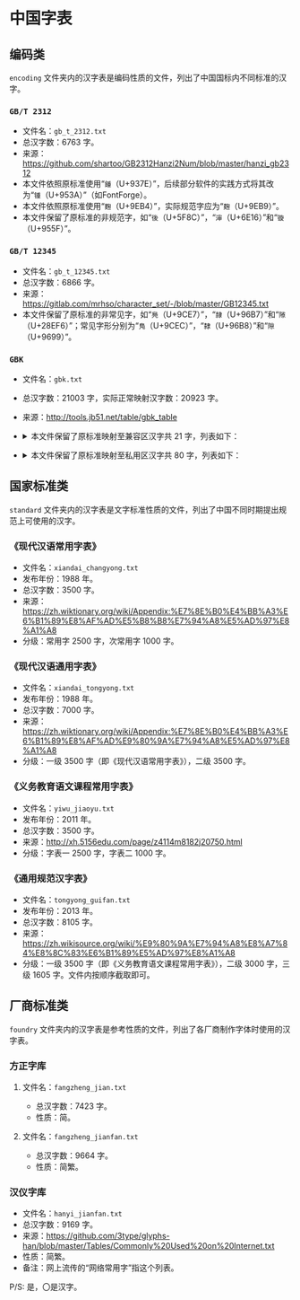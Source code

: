 # 中国字表

## 编码类

`encoding` 文件夹内的汉字表是编码性质的文件，列出了中国国标内不同标准的汉字。

### `GB/T 2312`

* 文件名：`gb_t_2312.txt`
* 总汉字数：6763 字。
* 来源：https://github.com/shartoo/GB2312Hanzi2Num/blob/master/hanzi_gb2312
* 本文件依照原标准使用“`鍾`（U+937E）”，后续部分软件的实践方式将其改为“`锺`（U+953A）”（如FontForge）。
* 本文件依照原标准使用“`麴`（U+9EB4）”，实际规范字应为“`麹`（U+9EB9）”。
* 本文件保留了原标准的非规范字，如“`後`（U+5F8C）”，“`渖`（U+6E16）”和“`镟`（U+955F）”。

### `GB/T 12345`

* 文件名：`gb_t_12345.txt`
* 总汉字数：6866 字。
* 来源：https://gitlab.com/mrhso/character_set/-/blob/master/GB12345.txt
* 本文件保留了原标准的非常见字，如“`鳧`（U+9CE7）”，“`隷`（U+96B7）”和“`𨻶`（U+28EF6）”；常见字形分别为“`鳬`（U+9CEC）”，“`隸`（U+96B8）”和“`隙`（U+9699）”。

### `GBK`

* 文件名：`gbk.txt`
* 总汉字数：21003 字，实际正常映射汉字数：20923 字。
* 来源：http://tools.jb51.net/table/gbk_table
* <details>
    <summary>本文件保留了原标准映射至兼容区汉字共 21 字，列表如下：</summary>
    <p>

	* 郎（U+F92C）
	* 凉（U+F979）
	* 秊（U+F995）
	* 裏（U+F9E7）
	* 隣（U+F9F1）
	* 兀（U+FA0C）
	* 嗀（U+FA0D）
	* 﨎（U+FA0E）
	* 﨏（U+FA0F）
	* 﨑（U+FA11）
	* 﨓（U+FA13）
	* 﨔（U+FA14）
	* 礼（U+FA18）
	* 﨟（U+FA1F）
	* 蘒（U+FA20）
	* 﨡（U+FA21）
	* 﨣（U+FA23）
	* 﨤（U+FA24）
	* 﨧（U+FA27）
	* 﨨（U+FA28）
	* 﨩（U+FA29）

    </p>
</details>

* <details>
    <summary>本文件保留了原标准映射至私用区汉字共 80 字，列表如下：</summary>
    <p>

	* ⺁（U+E815，正常映射 U+2E81）
	* 𠂇（U+E816，正常映射 U+20087）
	* 𠂉（U+E817，正常映射 U+20089）
	* 𠃌（U+E818，正常映射 U+200CC）
	* ⺄（U+E819，正常映射 U+2E84）
	* 㑳（U+E81A，正常映射 U+3473）
	* 㑇（U+E81B，正常映射 U+3447）
	* ⺈（U+E81C，正常映射 U+2E88）
	* ⺋（U+E81D，正常映射 U+2E8B）
	* 龴（U+E81E，正常映射 U+9FB4）
	* 㖞（U+E81F，正常映射 U+359E）
	* 㘚（U+E820，正常映射 U+361A）
	* 㘎（U+E821，正常映射 U+360E）
	* ⺌（U+E822，正常映射 U+2E8C）
	* ⺗（U+E823，正常映射 U+2E97）
	* 㥮（U+E824，正常映射 U+396E）
	* 㤘（U+E825，正常映射 U+3918）
	* 龵（U+E826，正常映射 U+9FB5）
	* 㧏（U+E827，正常映射 U+39CF）
	* 㧟（U+E828，正常映射 U+39DF）
	* 㩳（U+E829，正常映射 U+3A73）
	* 㧐（U+E82A，正常映射 U+39D0）
	* 龶（U+E82B，正常映射 U+9FB6）
	* 龷（U+E82C，正常映射 U+9FB7）
	* 㭎（U+E82D，正常映射 U+3B4E）
	* 㱮（U+E82E，正常映射 U+3C6E）
	* 㳠（U+E82F，正常映射 U+3CE0）
	* ⺧（U+E830，正常映射 U+2EA7）
	* 𡗗（U+E831，正常映射 U+215D7）
	* 龸（U+E832，正常映射 U+9FB8）
	* ⺪（U+E833，正常映射 U+2EAA）
	* 䁖（U+E834，正常映射 U+4056）
	* 䅟（U+E835，正常映射 U+415F）
	* ⺮（U+E836，正常映射 U+2EAE）
	* 䌷（U+E837，正常映射 U+4337）
	* ⺳（U+E838，正常映射 U+2EB3）
	* ⺶（U+E839，正常映射 U+2EB6）
	* ⺷（U+E83A，正常映射 U+2EB7）
	* 𢦏（U+E83B，正常映射 U+2298F）
	* 䎱（U+E83C，正常映射 U+43B1）
	* 䎬（U+E83D，正常映射 U+43AC）
	* ⺻（U+E83E，正常映射 U+2EBB）
	* 䏝（U+E83F，正常映射 U+43DD）
	* 䓖（U+E840，正常映射 U+44D6）
	* 䙡（U+E841，正常映射 U+4661）
	* 䙌（U+E842，正常映射 U+464C）
	* 龹（U+E843，正常映射 U+9FB9）
	* 䜣（U+E844，正常映射 U+4723）
	* 䜩（U+E845，正常映射 U+4729）
	* 䝼（U+E846，正常映射 U+477C）
	* 䞍（U+E847，正常映射 U+478D）
	* ⻊（U+E848，正常映射 U+2ECA）
	* 䥇（U+E849，正常映射 U+4947）
	* 䥺（U+E84A，正常映射 U+497A）
	* 䥽（U+E84B，正常映射 U+497D）
	* 䦂（U+E84C，正常映射 U+4982）
	* 䦃（U+E84D，正常映射 U+4983）
	* 䦅（U+E84E，正常映射 U+4985）
	* 䦆（U+E84F，正常映射 U+4986）
	* 䦟（U+E850，正常映射 U+499F）
	* 䦛（U+E851，正常映射 U+499B）
	* 䦷（U+E852，正常映射 U+49B7）
	* 䦶（U+E853，正常映射 U+49B6）
	* 龺（U+E854，正常映射 U+9FBA）
	* 𤇾（U+E855，正常映射 U+241FE）
	* 䲣（U+E856，正常映射 U+4CA3）
	* 䲟（U+E857，正常映射 U+4C9F）
	* 䲠（U+E858，正常映射 U+4CA0）
	* 䲡（U+E859，正常映射 U+4CA1）
	* 䱷（U+E85A，正常映射 U+4C77）
	* 䲢（U+E85B，正常映射 U+4CA2）
	* 䴓（U+E85C，正常映射 U+4D13）
	* 䴔（U+E85D，正常映射 U+4D14）
	* 䴕（U+E85E，正常映射 U+4D15）
	* 䴖（U+E85F，正常映射 U+4D16）
	* 䴗（U+E860，正常映射 U+4D17）
	* 䴘（U+E861，正常映射 U+4D18）
	* 䴙（U+E862，正常映射 U+4D19）
	* 䶮（U+E863，正常映射 U+4DAE）
	* 龻（U+E864，正常映射 U+9FBB）

    </p>
</summary>

## 国家标准类

`standard` 文件夹内的汉字表是文字标准性质的文件，列出了中国不同时期提出规范上可使用的汉字。

### 《现代汉语常用字表》

* 文件名：`xiandai_changyong.txt`
* 发布年份：1988 年。
* 总汉字数：3500 字。
* 来源：https://zh.wiktionary.org/wiki/Appendix:%E7%8E%B0%E4%BB%A3%E6%B1%89%E8%AF%AD%E5%B8%B8%E7%94%A8%E5%AD%97%E8%A1%A8
* 分级：常用字 2500 字，次常用字 1000 字。

### 《现代汉语通用字表》

* 文件名：`xiandai_tongyong.txt`
* 发布年份：1988 年。
* 总汉字数：7000 字。
* 来源：https://zh.wiktionary.org/wiki/Appendix:%E7%8E%B0%E4%BB%A3%E6%B1%89%E8%AF%AD%E9%80%9A%E7%94%A8%E5%AD%97%E8%A1%A8
* 分级：一级 3500 字（即《现代汉语常用字表》），二级 3500 字。

### 《义务教育语文课程常用字表》

* 文件名：`yiwu_jiaoyu.txt`
* 发布年份：2011 年。
* 总汉字数：3500 字。
* 来源：http://xh.5156edu.com/page/z4114m8182j20750.html
* 分级：字表一 2500 字，字表二 1000 字。

### 《通用规范汉字表》

* 文件名：`tongyong_guifan.txt`
* 发布年份：2013 年。
* 总汉字数：8105 字。
* 来源：https://zh.wikisource.org/wiki/%E9%80%9A%E7%94%A8%E8%A7%84%E8%8C%83%E6%B1%89%E5%AD%97%E8%A1%A8
* 分级：一级 3500 字（即《义务教育语文课程常用字表》），二级 3000 字，三级 1605 字。文件内按顺序截取即可。


## 厂商标准类

`foundry` 文件夹内的汉字表是参考性质的文件，列出了各厂商制作字体时使用的汉字表。

### 方正字库

1. 文件名：`fangzheng_jian.txt`
    * 总汉字数：7423 字。
    * 性质：简。

2. 文件名：`fangzheng_jianfan.txt`
    * 总汉字数：9664 字。
    * 性质：简繁。

### 汉仪字库

* 文件名：`hanyi_jianfan.txt`
* 总汉字数：9169 字。
* 来源：https://github.com/3type/glyphs-han/blob/master/Tables/Commonly%20Used%20on%20Internet.txt
* 性质：简繁。
* 备注：网上流传的“网络常用字”指这个列表。

P/S: 是，〇是汉字。
